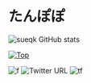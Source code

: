 # たんぽぽ
![sueqk GitHub stats](https://github-readme-stats.vercel.app/api?username=tampopo256&count_private=true&show_icons=true&theme=dracula)

[![Top](https://github-readme-stats.vercel.app/api/top-langs/?username=tampopo256&layout=compact&theme=dracula)](https://github.com/anuraghazra/github-readme-stats)

![f](https://img.shields.io/github/followers/tampopo256?label=Followers&style=social)
![Twitter URL](https://img.shields.io/twitter/url?style=social&url=https%3A%2F%2Ftwitter.com%2Ftampopo256)
![tf](https://img.shields.io/twitter/follow/tampopo256?style=social)

